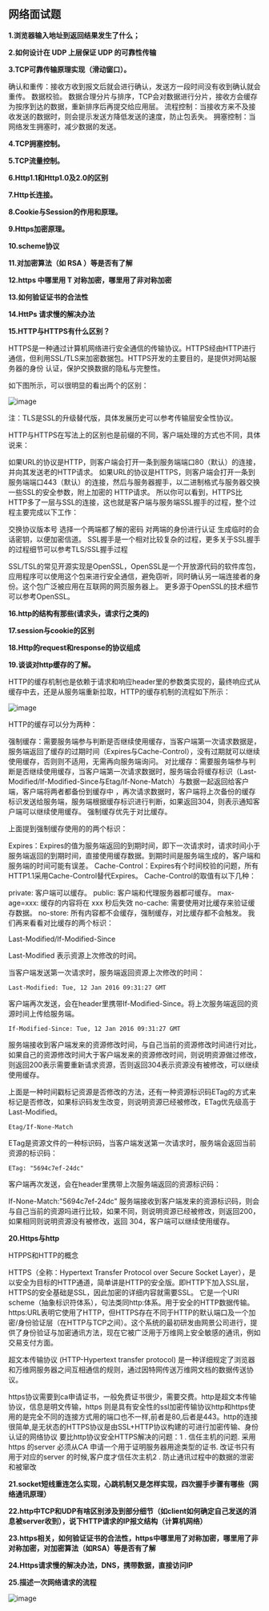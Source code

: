 ## 网络面试题

**1.浏览器输入地址到返回结果发生了什么；**

**2.如何设计在 UDP 上层保证 UDP 的可靠性传输**

**3.TCP可靠传输原理实现（滑动窗口）。**

确认和重传：接收方收到报文后就会进行确认，发送方一段时间没有收到确认就会重传。
数据校验。
数据合理分片与排序，TCP会对数据进行分片，接收方会缓存为按序到达的数据，重新排序后再提交给应用层。
流程控制：当接收方来不及接收发送的数据时，则会提示发送方降低发送的速度，防止包丢失。
拥塞控制：当网络发生拥塞时，减少数据的发送。

**4.TCP拥塞控制。**

**5.TCP流量控制。**

**6.Http1.1和Http1.0及2.0的区别**

**7.Http长连接。**

**8.Cookie与Session的作用和原理。**

**9.Https加密原理。**

**10.scheme协议**

**11.对加密算法（如 RSA ）等是否有了解**

**12.https 中哪里用 T 对称加密，哪里用了非对称加密**
 
**13.如何验证证书的合法性**

**14.HttPs 请求慢的解决办法**

**15.HTTP与HTTPS有什么区别？**

HTTPS是一种通过计算机网络进行安全通信的传输协议。HTTPS经由HTTP进行通信，但利用SSL/TLS来加密数据包。HTTPS开发的主要目的，是提供对网站服务器的身份 认证，保护交换数据的隐私与完整性。

如下图所示，可以很明显的看出两个的区别：

![image](https://github.com/guoxiaoxing/android-open-source-project-analysis/raw/master/art/practice/network/http_https.png)

注：TLS是SSL的升级替代版，具体发展历史可以参考传输层安全性协议。

HTTP与HTTPS在写法上的区别也是前缀的不同，客户端处理的方式也不同，具体说来：

如果URL的协议是HTTP，则客户端会打开一条到服务端端口80（默认）的连接，并向其发送老的HTTP请求。
如果URL的协议是HTTPS，则客户端会打开一条到服务端端口443（默认）的连接，然后与服务器握手，以二进制格式与服务器交换一些SSL的安全参数，附上加密的 HTTP请求。
所以你可以看到，HTTPS比HTTP多了一层与SSL的连接，这也就是客户端与服务端SSL握手的过程，整个过程主要完成以下工作：

交换协议版本号
选择一个两端都了解的密码
对两端的身份进行认证
生成临时的会话密钥，以便加密信道。
SSL握手是一个相对比较复杂的过程，更多关于SSL握手的过程细节可以参考TLS/SSL握手过程

SSL/TSL的常见开源实现是OpenSSL，OpenSSL是一个开放源代码的软件库包，应用程序可以使用这个包来进行安全通信，避免窃听，同时确认另一端连接者的身份。这个包广泛被应用在互联网的网页服务器上。 更多源于OpenSSL的技术细节可以参考OpenSSL。

**16.http的结构有那些(请求头，请求行之类的)**

**17.session与cookie的区别**

**18.Http的request和response的协议组成**

**19.谈谈对http缓存的了解。**

HTTP的缓存机制也是依赖于请求和响应header里的参数类实现的，最终响应式从缓存中去，还是从服务端重新拉取，HTTP的缓存机制的流程如下所示：

![image](https://github.com/guoxiaoxing/android-open-framwork-analysis/raw/master/art/okhttp/http_cache_structure.png)

HTTP的缓存可以分为两种：

强制缓存：需要服务端参与判断是否继续使用缓存，当客户端第一次请求数据是，服务端返回了缓存的过期时间（Expires与Cache-Control），没有过期就可以继续使用缓存，否则则不适用，无需再向服务端询问。
对比缓存：需要服务端参与判断是否继续使用缓存，当客户端第一次请求数据时，服务端会将缓存标识（Last-Modified/If-Modified-Since与Etag/If-None-Match）与数据一起返回给客户端，客户端将两者都备份到缓存中 ，再次请求数据时，客户端将上次备份的缓存 标识发送给服务端，服务端根据缓存标识进行判断，如果返回304，则表示通知客户端可以继续使用缓存。
强制缓存优先于对比缓存。

上面提到强制缓存使用的的两个标识：

Expires：Expires的值为服务端返回的到期时间，即下一次请求时，请求时间小于服务端返回的到期时间，直接使用缓存数据。到期时间是服务端生成的，客户端和服务端的时间可能有误差。
Cache-Control：Expires有个时间校验的问题，所有HTTP1.1采用Cache-Control替代Expires。
Cache-Control的取值有以下几种：

private: 客户端可以缓存。
public: 客户端和代理服务器都可缓存。
max-age=xxx: 缓存的内容将在 xxx 秒后失效
no-cache: 需要使用对比缓存来验证缓存数据。
no-store: 所有内容都不会缓存，强制缓存，对比缓存都不会触发。
我们再来看看对比缓存的两个标识：

Last-Modified/If-Modified-Since

Last-Modified 表示资源上次修改的时间。

当客户端发送第一次请求时，服务端返回资源上次修改的时间：

    Last-Modified: Tue, 12 Jan 2016 09:31:27 GMT
客户端再次发送，会在header里携带If-Modified-Since。将上次服务端返回的资源时间上传给服务端。

    If-Modified-Since: Tue, 12 Jan 2016 09:31:27 GMT 
服务端接收到客户端发来的资源修改时间，与自己当前的资源修改时间进行对比，如果自己的资源修改时间大于客户端发来的资源修改时间，则说明资源做过修改， 则返回200表示需要重新请求资源，否则返回304表示资源没有被修改，可以继续使用缓存。

上面是一种时间戳标记资源是否修改的方法，还有一种资源标识码ETag的方式来标记是否修改，如果标识码发生改变，则说明资源已经被修改，ETag优先级高于Last-Modified。

    Etag/If-None-Match

ETag是资源文件的一种标识码，当客户端发送第一次请求时，服务端会返回当前资源的标识码：

    ETag: "5694c7ef-24dc"
客户端再次发送，会在header里携带上次服务端返回的资源标识码：

If-None-Match:"5694c7ef-24dc"
服务端接收到客户端发来的资源标识码，则会与自己当前的资源吗进行比较，如果不同，则说明资源已经被修改，则返回200，如果相同则说明资源没有被修改，返回 304，客户端可以继续使用缓存。

**20.Https与http**

HTPPS和HTTP的概念

HTTPS（全称：Hypertext Transfer Protocol over Secure Socket Layer），是以安全为目标的HTTP通道，简单讲是HTTP的安全版。即HTTP下加入SSL层，HTTPS的安全基础是SSL，因此加密的详细内容就需要SSL。 它是一个URI scheme（抽象标识符体系），句法类同http:体系。用于安全的HTTP数据传输。https:URL表明它使用了HTTP，但HTTPS存在不同于HTTP的默认端口及一个加密/身份验证层（在HTTP与TCP之间）。这个系统的最初研发由网景公司进行，提供了身份验证与加密通讯方法，现在它被广泛用于万维网上安全敏感的通讯，例如交易支付方面。

超文本传输协议 (HTTP-Hypertext transfer protocol) 是一种详细规定了浏览器和万维网服务器之间互相通信的规则，通过因特网传送万维网文档的数据传送协议。

https协议需要到ca申请证书，一般免费证书很少，需要交费。http是超文本传输协议，信息是明文传输，https 则是具有安全性的ssl加密传输协议http和https使用的是完全不同的连接方式用的端口也不一样,前者是80,后者是443。http的连接很简单,是无状态的HTTPS协议是由SSL+HTTP协议构建的可进行加密传输、身份认证的网络协议 要比http协议安全HTTPS解决的问题：1 . 信任主机的问题. 采用https 的server 必须从CA 申请一个用于证明服务器用途类型的证书. 改证书只有用于对应的server 的时候,客户度才信任次主机2 . 防止通讯过程中的数据的泄密和被窜改

**21.socket短线重连怎么实现，心跳机制又是怎样实现，四次握手步骤有哪些（网络通讯原理）**

**22.http中TCP和UDP有啥区别涉及到部分细节（如client如何确定自己发送的消息被server收到），说下HTTP请求的IP报文结构（计算机网络）**

**23.https相关，如何验证证书的合法性，https中哪里用了对称加密，哪里用了非对称加密，对加密算法（如RSA）等是否有了解**

**24.Https请求慢的解决办法，DNS，携带数据，直接访问IP**

**25.描述一次网络请求的流程**

![image](http://www.jackywang.tech/AndroidInterview-Q-A/picture/http.png)


